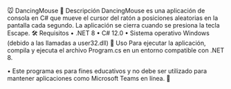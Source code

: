 🐭 DancingMouse
📄 Descripción
DancingMouse es una aplicación de consola en C# que mueve el cursor del ratón a posiciones aleatorias en la pantalla cada segundo. La aplicación se cierra cuando se presiona la tecla Escape.
🛠️ Requisitos
•	.NET 8
•	C# 12.0
•	Sistema operativo Windows (debido a las llamadas a user32.dll)
🚀 Uso
Para ejecutar la aplicación, compila y ejecuta el archivo Program.cs en un entorno compatible con .NET 8.

•	Este programa es para fines educativos y no debe ser utilizado para mantener aplicaciones como Microsoft Teams en línea. 🚫
